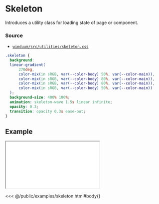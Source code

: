 # Skeleton
Introduces a utility class for loading state of page or component.

### Source

* [`winduum/src/utilities/skeleton.css`](https://github.com/winduum/winduum/blob/main/src/utilities/skeleton.css)

```css
.skeleton {
  background:
  linear-gradient(
      270deg,
      color-mix(in sRGB, var(--color-body) 50%, var(--color-main)),
      color-mix(in sRGB, var(--color-body) 80%, var(--color-main)),
      color-mix(in sRGB, var(--color-body) 80%, var(--color-main)),
      color-mix(in sRGB, var(--color-body) 50%, var(--color-main))
  );
  background-size: 400% 100%;
  animation: skeleton-wave 1.5s linear infinite;
  opacity: 0.3;
  transition: opacity 0.3s ease-out;
}
```

## Example

<iframe onload="this.style.visibility = 'visible';" src="/examples/skeleton.html"></iframe>

<<< @/public/examples/skeleton.html#body{}
